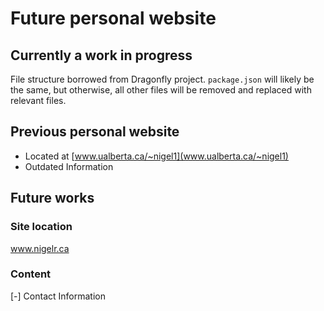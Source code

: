 # Future personal website

## Currently a work in progress
File structure borrowed from Dragonfly project. `package.json` will likely be the same, but otherwise, all other files will be removed and replaced with relevant files. 

## Previous personal website
* Located at [www.ualberta.ca/~nigel1](www.ualberta.ca/~nigel1)
* Outdated Information

## Future works

### Site location
www.nigelr.ca

### Content
[-] Contact Information
